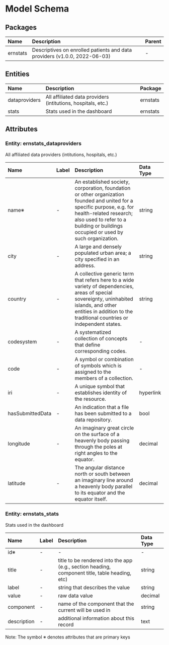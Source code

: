 # Model Schema

## Packages

| Name | Description | Parent |
|:---- |:-----------|:------|
| ernstats | Descriptives on enrolled patients and data providers (v1.0.0, 2022-06-03) | - |

## Entities

| Name | Description | Package |
|:---- |:-----------|:-------|
| dataproviders | All affiliated data providers (intitutions, hospitals, etc.) | ernstats |
| stats | Stats used in the dashboard | ernstats |

## Attributes

### Entity: ernstats_dataproviders

All affiliated data providers (intitutions, hospitals, etc.)

| Name | Label | Description | Data Type |
|:---- |:-----|:-----------|:---------|
| name&#8251; | - | An established society, corporation, foundation or other organization founded and united for a specific purpose, e.g. for health-related research; also used to refer to a building or buildings occupied or used by such organization. | string |
| city | - | A large and densely populated urban area; a city specified in an address. | string |
| country | - | A collective generic term that refers here to a wide variety of dependencies, areas of special sovereignty, uninhabited islands, and other entities in addition to the traditional countries or independent states. | string |
| codesystem | - | A systematized collection of concepts that define corresponding codes. | - |
| code | - | A symbol or combination of symbols which is assigned to the members of a collection. | - |
| iri | - | A unique symbol that establishes identity of the resource. | hyperlink |
| hasSubmittedData | - | An indication that a file has been submitted to a data repository. | bool |
| longitude | - | An imaginary great circle on the surface of a heavenly body passing through the poles at right angles to the equator. | decimal |
| latitude | - | The angular distance north or south between an imaginary line around a heavenly body parallel to its equator and the equator itself. | decimal |

### Entity: ernstats_stats

Stats used in the dashboard

| Name | Label | Description | Data Type |
|:---- |:-----|:-----------|:---------|
| id&#8251; | - | - | - |
| title | - | title to be rendered into the app (e.g., section heading, component title, table heading, etc) | string |
| label | - | string that describes the value | string |
| value | - | raw data value | decimal |
| component | - | name of the component that the current will be used in | string |
| description | - | additional information about this record | text |

Note: The symbol &#8251; denotes attributes that are primary keys

